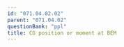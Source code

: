 ```yaml
---
id: "071.04.02.02"
parent: "071.04.02"
questionBank: "ppl"
title: CG position or moment at BEM
---
```

